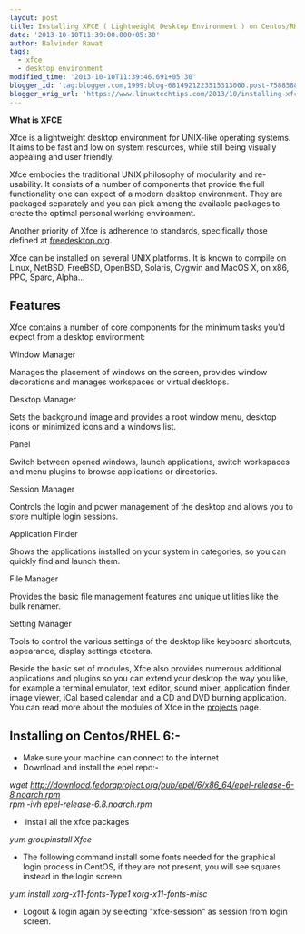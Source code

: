 ```yaml
---
layout: post
title: Installing XFCE ( Lightweight Desktop Environment ) on Centos/RHEL 6
date: '2013-10-10T11:39:00.000+05:30'
author: Balvinder Rawat
tags:
  - xfce
  - desktop environment
modified_time: '2013-10-10T11:39:46.691+05:30'
blogger_id: 'tag:blogger.com,1999:blog-6814921223515313000.post-7588588058849243130'
blogger_orig_url: 'https://www.linuxtechtips.com/2013/10/installing-xfce-lightweight-desktop.html'
---
```

  

**What is XFCE**

  

Xfce is a lightweight desktop environment for UNIX-like operating systems. It aims to be fast and low on system resources, while still being visually appealing and user friendly.

Xfce embodies the traditional UNIX philosophy of modularity and re-usability. It consists of a number of components that provide the full functionality one can expect of a modern desktop environment. They are packaged separately and you can pick among the available packages to create the optimal personal working environment.

Another priority of Xfce is adherence to standards, specifically those defined at [freedesktop.org][1].

Xfce can be installed on several UNIX platforms. It is known to compile on Linux, NetBSD, FreeBSD, OpenBSD, Solaris, Cygwin and MacOS X, on x86, PPC, Sparc, Alpha...

  

Features
--------

Xfce contains a number of core components for the minimum tasks you'd expect from a desktop environment:

Window Manager

Manages the placement of windows on the screen, provides window decorations and manages workspaces or virtual desktops.

Desktop Manager

Sets the background image and provides a root window menu, desktop icons or minimized icons and a windows list.

Panel

Switch between opened windows, launch applications, switch workspaces and menu plugins to browse applications or directories.

Session Manager

Controls the login and power management of the desktop and allows you to store multiple login sessions.

Application Finder

Shows the applications installed on your system in categories, so you can quickly find and launch them.

File Manager

Provides the basic file management features and unique utilities like the bulk renamer.

Setting Manager

Tools to control the various settings of the desktop like keyboard shortcuts, appearance, display settings etcetera.

Beside the basic set of modules, Xfce also provides numerous additional applications and plugins so you can extend your desktop the way you like, for example a terminal emulator, text editor, sound mixer, application finder, image viewer, iCal based calendar and a CD and DVD burning application. You can read more about the modules of Xfce in the [projects][2] page.

  

Installing on Centos/RHEL 6:-
-----------------------------

  

*   Make sure your machine can connect to the internet
*   Download and install the epel repo:-

_wget http://download.fedoraproject.org/pub/epel/6/x86_64/epel-release-6-8.noarch.rpm  
rpm -ivh epel-release-6.8.noarch.rpm_

  
*    install all the xfce packages
  

  
_yum groupinstall Xfce_

  

  
*   The following command install some fonts needed for the graphical login process in CentOS, if they are not present, you will see squares instead in the login screen.
  

  

_yum install xorg-x11-fonts-Type1 xorg-x11-fonts-misc_

  

  
*   Logout & login again by selecting "xfce-session" as session from login screen.
  

  
  

[1]: http://freedesktop.org/
[2]: http://www.xfce.org/projects

